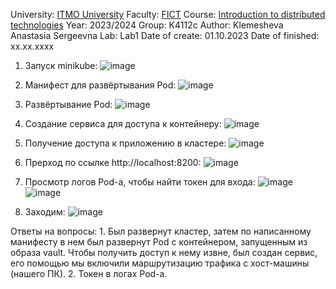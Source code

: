 University: [ITMO University](https://itmo.ru/ru/)
Faculty: [FICT](https://fict.itmo.ru)
Course: [Introduction to distributed technologies](https://github.com/itmo-ict-faculty/introduction-to-distributed-technologies)
Year: 2023/2024
Group: K4112c
Author: Klemesheva Anastasia Sergeevna
Lab: Lab1
Date of create: 01.10.2023
Date of finished: xx.xx.xxxx

1) Запуск minikube: ![image](https://github.com/primellin/2023_2024-introduction_to_distributed_technologies-K4112c-klemesheva_a_n/assets/88944945/e6449757-db8d-4fb4-9060-a6a60a0ddd54)

2) Манифест для развёртывания Pod: ![image](https://github.com/primellin/2023_2024-introduction_to_distributed_technologies-K4112c-klemesheva_a_n/assets/88944945/0334d969-a289-45dd-9241-bb63394425fb)

3) Развёртывание Pod: ![image](https://github.com/primellin/2023_2024-introduction_to_distributed_technologies-K4112c-klemesheva_a_n/assets/88944945/0b2bcf95-62f4-4fb1-943c-185f39858db6)

4) Создание сервиса для доступа к контейнеру: ![image](https://github.com/primellin/2023_2024-introduction_to_distributed_technologies-K4112c-klemesheva_a_n/assets/88944945/0e53b2b6-b04f-42ad-bcb3-3504cdfd3cf0)

5) Получение доступа к приложению в кластере: ![image](https://github.com/primellin/2023_2024-introduction_to_distributed_technologies-K4112c-klemesheva_a_n/assets/88944945/fbf5effc-5c13-453d-b063-4a7cf5a8af9b)

6) Прерход по ссылке http://localhost:8200: ![image](https://github.com/primellin/2023_2024-introduction_to_distributed_technologies-K4112c-klemesheva_a_n/assets/88944945/08075425-2fc4-4fe5-a598-97cd0c4fd6b9)

7) Просмотр логов Pod-а, чтобы найти токен для входа:
   ![image](https://github.com/primellin/2023_2024-introduction_to_distributed_technologies-K4112c-klemesheva_a_n/assets/88944945/e3143c7e-453e-4f69-898d-d8469fad16bd)
 ![image](https://github.com/primellin/2023_2024-introduction_to_distributed_technologies-K4112c-klemesheva_a_n/assets/88944945/0eebff80-c387-499a-a762-336f8368b303)

8) Заходим: ![image](https://github.com/primellin/2023_2024-introduction_to_distributed_technologies-K4112c-klemesheva_a_n/assets/88944945/5bd60515-119c-43d7-8f49-8f48135348a1)


Ответы на вопросы: 1. Был развернут кластер, затем по написанному манифесту в нем был развернут Pod с контейнером, запущенным из образа vault. Чтобы получить доступ к нему извне, был создан сервис, его помощью мы включили маршрутизацию трафика с хост-машины (нашего ПК). 2. Токен в логах Pod-а.


